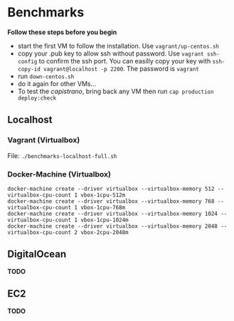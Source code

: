 # Benchmarks

**Follow these steps before you begin**

- start the first VM to follow the installation. Use `vagrant/up-centos.sh`
- copy your .pub key to allow ssh without password. Use `vagrant ssh-config` to confirm the ssh port. You can easilly copy your key with `ssh-copy-id vagrant@localhost -p 2200`. The password is `vagrant`
- run `down-centos.sh`
- do it again for other VMs...
- To test the *capistrano*, bring back any VM then run `cap production deploy:check`

## Localhost
### Vagrant (Virtualbox)

File: `./benchmarks-localhost-full.sh`

### Docker-Machine (Virtualbox)

```
docker-machine create --driver virtualbox --virtualbox-memory 512 --virtualbox-cpu-count 1 vbox-1cpu-512m
docker-machine create --driver virtualbox --virtualbox-memory 768 --virtualbox-cpu-count 1 vbox-1cpu-768m
docker-machine create --driver virtualbox --virtualbox-memory 1024 --virtualbox-cpu-count 1 vbox-1cpu-1024m
docker-machine create --driver virtualbox --virtualbox-memory 2048 --virtualbox-cpu-count 2 vbox-2cpu-2048m
```

## DigitalOcean

**TODO**

## EC2

**TODO**
